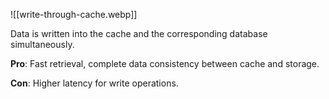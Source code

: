 ![[write-through-cache.webp]]

Data is written into the cache and the corresponding database simultaneously.

**Pro**: Fast retrieval, complete data consistency between cache and storage.

**Con**: Higher latency for write operations.